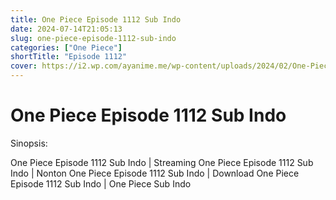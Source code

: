 ```yaml
---
title: One Piece Episode 1112 Sub Indo
date: 2024-07-14T21:05:13
slug: one-piece-episode-1112-sub-indo
categories: ["One Piece"]
shortTitle: "Episode 1112"
cover: https://i2.wp.com/ayanime.me/wp-content/uploads/2024/02/One-Piece-Season-21-Cover.jpg
---
```


# One Piece Episode 1112 Sub Indo

<iframe-loader iframe-src1="https://play.ayanime.me/include/fluidplayer/fluidplayer.php?VideoSrc1=https%3A%2F%2Fdrive.google.com%2Ffile%2Fd%2F1LTR0PrtoikolgN2t330TyUA9ELLn9I_d%2Fview%3Fusp%3Ddrive_link&VideoType1=video%2Fmp4&VideoQuality1=480p&VideoSrc2=https%3A%2F%2Fdrive.google.com%2Ffile%2Fd%2F13GW1u0jcsOBfScH8VUqYEbUD_vTxpIRR%2Fview%3Fusp%3Ddrive_link&VideoType2=video%2Fmp4&VideoQuality2=720p&VideoSrc3=https%3A%2F%2Fdrive.google.com%2Ffile%2Fd%2F1Kc7fs9zrTb_5PATSPMyFc9ZulgeZ21Qf%2Fview%3Fusp%3Ddrive_link&VideoType3=video%2Fmp4&VideoQuality3=1080p&VideoSrc4=&VideoType4=&VideoQuality4=&VideoPoster=&VideoTrack1=&kind1=&srclang1=&label1=&default1=&VideoTrack2=&kind2=&srclang2=&label2=&default2=&player=fluid+player&server=Drive+API&api=&width=100%25&height=900px" iframe-src2="https://drive.google.com/file/d/1Kc7fs9zrTb_5PATSPMyFc9ZulgeZ21Qf/preview"></iframe-loader>

Sinopsis:
<p>One Piece Episode 1112 Sub Indo | Streaming One Piece Episode 1112 Sub Indo | Nonton One Piece Episode 1112 Sub Indo | Download One Piece Episode 1112 Sub Indo | One Piece Sub Indo</p>

